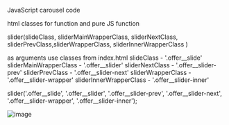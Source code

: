 JavaScript carousel code

html classes for function and pure JS function 

slider(slideClass, sliderMainWrapperClass, sliderNextClass, sliderPrevClass,sliderWrapperClass, sliderInnerWrapperClass )

as arguments use classes from index.html 
slideClass -  '.offer__slide'
sliderMainWrapperClass  -  '.offer__slider'
sliderNextClass  -  '.offer__slider-prev'
sliderPrevClass  - '.offer__slider-next'
sliderWrapperClass  - '.offer__slider-wrapper'
sliderInnerWrapperClass -  '.offer__slider-inner'

slider('.offer__slide', '.offer__slider', '.offer__slider-prev', '.offer__slider-next', '.offer__slider-wrapper', '.offer__slider-inner');

![image](https://user-images.githubusercontent.com/72445490/139540688-9bff1020-b498-4685-a7ee-e5bf4d9102e3.png)
